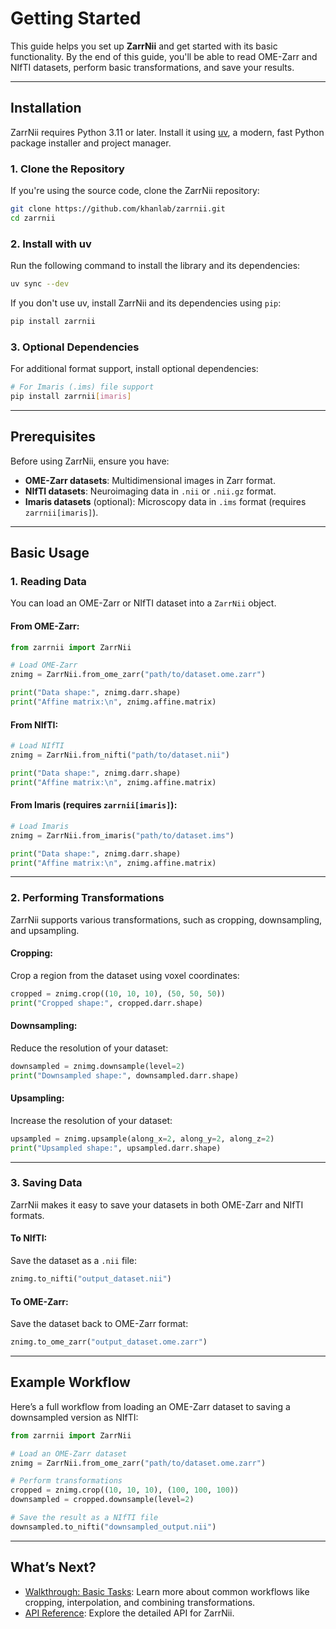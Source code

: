 # Getting Started

This guide helps you set up **ZarrNii** and get started with its basic functionality. By the end of this guide, you'll be able to read OME-Zarr and NIfTI datasets, perform basic transformations, and save your results.

---

## Installation

ZarrNii requires Python 3.11 or later. Install it using [uv](https://docs.astral.sh/uv/), a modern, fast Python package installer and project manager.

### **1. Clone the Repository**
If you're using the source code, clone the ZarrNii repository:
```bash
git clone https://github.com/khanlab/zarrnii.git
cd zarrnii
```

### **2. Install with uv**
Run the following command to install the library and its dependencies:
```bash
uv sync --dev
```

If you don't use uv, install ZarrNii and its dependencies using `pip`:
```bash
pip install zarrnii
```

### **3. Optional Dependencies**
For additional format support, install optional dependencies:
```bash
# For Imaris (.ims) file support
pip install zarrnii[imaris]
```

---

## Prerequisites

Before using ZarrNii, ensure you have:
- **OME-Zarr datasets**: Multidimensional images in Zarr format.
- **NIfTI datasets**: Neuroimaging data in `.nii` or `.nii.gz` format.
- **Imaris datasets** (optional): Microscopy data in `.ims` format (requires `zarrnii[imaris]`).

---

## Basic Usage

### **1. Reading Data**

You can load an OME-Zarr or NIfTI dataset into a `ZarrNii` object.

#### **From OME-Zarr**:
```python
from zarrnii import ZarrNii

# Load OME-Zarr
znimg = ZarrNii.from_ome_zarr("path/to/dataset.ome.zarr")

print("Data shape:", znimg.darr.shape)
print("Affine matrix:\n", znimg.affine.matrix)
```

#### **From NIfTI**:
```python
# Load NIfTI
znimg = ZarrNii.from_nifti("path/to/dataset.nii")

print("Data shape:", znimg.darr.shape)
print("Affine matrix:\n", znimg.affine.matrix)
```

#### **From Imaris** (requires `zarrnii[imaris]`):
```python
# Load Imaris
znimg = ZarrNii.from_imaris("path/to/dataset.ims")

print("Data shape:", znimg.darr.shape)
print("Affine matrix:\n", znimg.affine.matrix)
```

---

### **2. Performing Transformations**

ZarrNii supports various transformations, such as cropping, downsampling, and upsampling.

#### **Cropping**:
Crop a region from the dataset using voxel coordinates:
```python
cropped = znimg.crop((10, 10, 10), (50, 50, 50))
print("Cropped shape:", cropped.darr.shape)
```

#### **Downsampling**:
Reduce the resolution of your dataset:
```python
downsampled = znimg.downsample(level=2)
print("Downsampled shape:", downsampled.darr.shape)
```

#### **Upsampling**:
Increase the resolution of your dataset:
```python
upsampled = znimg.upsample(along_x=2, along_y=2, along_z=2)
print("Upsampled shape:", upsampled.darr.shape)
```

---

### **3. Saving Data**

ZarrNii makes it easy to save your datasets in both OME-Zarr and NIfTI formats.

#### **To NIfTI**:
Save the dataset as a `.nii` file:
```python
znimg.to_nifti("output_dataset.nii")
```

#### **To OME-Zarr**:
Save the dataset back to OME-Zarr format:
```python
znimg.to_ome_zarr("output_dataset.ome.zarr")
```

---

## Example Workflow

Here’s a full workflow from loading an OME-Zarr dataset to saving a downsampled version as NIfTI:

```python
from zarrnii import ZarrNii

# Load an OME-Zarr dataset
znimg = ZarrNii.from_ome_zarr("path/to/dataset.ome.zarr")

# Perform transformations
cropped = znimg.crop((10, 10, 10), (100, 100, 100))
downsampled = cropped.downsample(level=2)

# Save the result as a NIfTI file
downsampled.to_nifti("downsampled_output.nii")
```

---

## What’s Next?

- [Walkthrough: Basic Tasks](basic_tasks.md): Learn more about common workflows like cropping, interpolation, and combining transformations.
- [API Reference](../reference.md): Explore the detailed API for ZarrNii.

